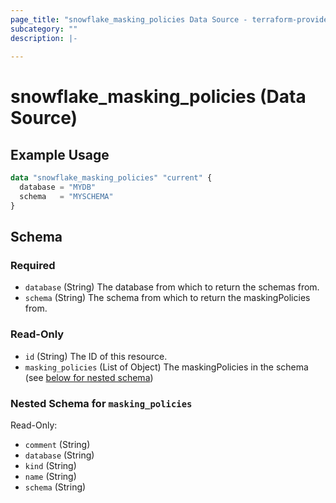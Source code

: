 ```yaml
---
page_title: "snowflake_masking_policies Data Source - terraform-provider-snowflake"
subcategory: ""
description: |-
  
---
```


# snowflake_masking_policies (Data Source)



## Example Usage

```terraform
data "snowflake_masking_policies" "current" {
  database = "MYDB"
  schema   = "MYSCHEMA"
}
```

<!-- schema generated by tfplugindocs -->
## Schema

### Required

- `database` (String) The database from which to return the schemas from.
- `schema` (String) The schema from which to return the maskingPolicies from.

### Read-Only

- `id` (String) The ID of this resource.
- `masking_policies` (List of Object) The maskingPolicies in the schema (see [below for nested schema](#nestedatt--masking_policies))

<a id="nestedatt--masking_policies"></a>
### Nested Schema for `masking_policies`

Read-Only:

- `comment` (String)
- `database` (String)
- `kind` (String)
- `name` (String)
- `schema` (String)

